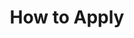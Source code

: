 ---
layout: page
title: How to Apply
#background_style: bg-info
background_image: url('assets/img/backgrounds/microscope-in-laboratory-P5S76HK.jpg')
# Add a link to the the top menu
menus:
  header:
    title: How to Apply
    weight: 2

sections:

- type: paragraph.html
  section_id: overview
  title: Overview
#  background_style: bg-info
#  text_style: text-left text-white
  text: >+
    BRIDGES is an NSF-funded interdisciplinary graduate training program in ecosystem genomics that trains diverse students to communicate (1) across the entire “genes-to-ecosystems” scale, and (2) among the different cultures of science and the people that practice science, to solve real world problems that matter.

- type: paragraph.html
  section_id: eligibility
  title: Opportunity and Eligibility
#  background_style: bg-info
#  text_style: text-left text-white
  text: >+
    All who are applying to one of UA’s seven graduate programs (EEB, SPLS, ENVS, BE, HAS, SNRE, EIS) for matriculation in fall 2022 are encouraged to apply to join NSF BRIDGES’ second training cohort! U.S. Citizens and permanent residents are also eligible to apply to competitive NRT fellowships of $34,000 per year for up to two years. Those not eligible for fellowships are nonetheless encouraged to apply to our program **as participants,** to avail themselves of the program’s benefits including interdisciplinary training, travel funding, and opportunities in professional development, and outreach. BRIDGES (and accepting home departments) will work with accepted international students to identify possible paths of funding support.
  actions:
  - title: View Eligible Degree Programs
    url: '/#services'
    class: btn-primary

- type: paragraph.html
  section_id: before-applying
  title: Before Applying
#  background_style: bg-info
#  text_style: text-left text-white
  text: >+
   Finding a graduate program and faculty mentor(s) and research group that aligns with your interests is crucial for success in graduate school. Before applying to BRIDGES, please learn about our research groups and mentors by looking at their websites and contacting prospective mentor(s) whose interests most closely relate to yours. If you are unsure who to contact, please email the BRIDGES program manager.

- type: paragraph.html
  section_id: to-apply
  title: To Apply
#  background_style: bg-info
#  text_style: text-left text-white
  text: >+
    Fill out an application by clicking the Apply Now button below. The application includes a ½-to-1 page statement of interest in the BRIDGES program plus a 1-2 page statement of your research interests, a CV or resume, and transcripts (unofficial transcripts are acceptable). Applications for fellowship funding received by December 3, 2021 will have priority, but we will consider applications on a rolling basis if fellowships remain available.

- type: paragraph.html
  section_id: contact info
  title: Need more information?
#  background_style: bg-info
#  text_style: text-left text-white
  text: >+
    Interested applicants should contact Heather Ingram at [bridges.nrt@gmail.com](mailto:bridges.nrt@gmail.com) or (520) 626-4272.
  actions:
  - title: Apply Now
    url: 'https://uarizona.co1.qualtrics.com/jfe/form/SV_0T9injeOHqNEfrw'
    class: btn-primary

---